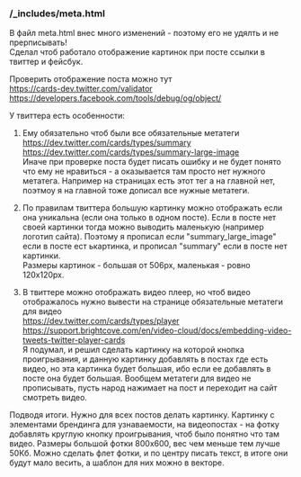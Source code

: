 ### /_includes/meta.html

В файл meta.html внес много изменений - поэтому его не удялть и не прерписывать!  
Сделал чтоб работало отображение картинок при посте ссылки в твиттер и фейсбук.

Проверить отображение поста можно тут  
https://cards-dev.twitter.com/validator  
https://developers.facebook.com/tools/debug/og/object/

У твиттера есть особенности:

1. Ему обязательно чтоб были все обязательные метатеги  
https://dev.twitter.com/cards/types/summary  
https://dev.twitter.com/cards/types/summary-large-image  
Иначе при проверке поста будет писать ошибку и не будет понято что ему не нравиться - а оказывается там просто нет нужного метатега. Например на страницах есть этот тег а на главной нет, поэтмоу я на главной тоже дописал все нужные метатеги.

2. По правилам твиттера большую картинку можно отображать если она уникальна (если она только в одном посте). 
Если в посте нет своей картинки тогда можно выводить маленькую (например логотип сайта). 
Поэтому я прописал если "summary_large_image" если в посте ест ькартинка, и прописал "summary" если в посте нет картинки.  
Размеры картинок - большая от 506px, маленькая - ровно 120x120px.

3. В твиттере можно отображать видео плеер, но чтоб видео отображалось нужно вывести на странице обязательные метатеги для видео  
https://dev.twitter.com/cards/types/player  
https://support.brightcove.com/en/video-cloud/docs/embedding-video-tweets-twitter-player-cards  
Я подумал, и решил сделать картинку на которой кнопка проигрывания, и данную картинку добавлять в постах где есть видео, но эта картинка будет большая, ибо если ее добавлять в посте она будет большая. Вообщем метатеги для видео не прописывать, пусть народ нажимает на пост и переходит на сайт смотреть видео.

Подводя итоги. Нужно для всех постов делать картинку. Картинку с элементами брендинга для узнаваемости, на видеопостах - на фотку добавлять круглую кнопку проигрывания, чтоб было понятно что там видео. Размеры большой фотки 800х600, вес чем меньше тем лучше 50Кб. Можно сделать флет фотки, и по центру писать текст, в итоге они будут мало весить, а шаблон для них можно в векторе.

###
